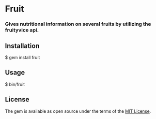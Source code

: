 # Fruit
### Gives nutritional information on several fruits by utilizing the fruityvice api. 
## Installation
  $ gem install fruit
## Usage
  $ bin/fruit 
## License
  The gem is available as open source under the terms of the [MIT License](http://opensource.org/licenses/MIT).

  
